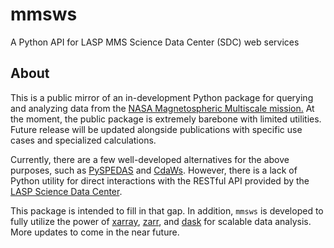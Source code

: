 mmsws
=====

A Python API for LASP MMS Science Data Center (SDC) web services

About
-----

This is a public mirror of an in-development Python package for
querying and analyzing data from the
[NASA Magnetospheric Multiscale mission.](https://mms.gsfc.nasa.gov/)
At the moment, the public package is extremely barebone with limited
utilities. Future release will be updated alongside publications
with specific use cases and specialized calculations.

Currently, there are a few well-developed alternatives for the above
purposes, such as [PySPEDAS](https://github.com/spedas/pyspedas)
and [CdaWs](https://pypi.org/project/cdasws/). However, there is a
lack of Python utility for direct interactions with the RESTful API
provided by the
[LASP Science Data Center](https://lasp.colorado.edu/mms/sdc/public/).

This package is intended to fill in that gap. In addition, `mmsws` is
developed to fully utilize the power of [xarray](https://xarray.dev/),
[zarr](https://zarr.dev/), and [dask](https://www.dask.org/) for
scalable data analysis. More updates to come in the near future.

